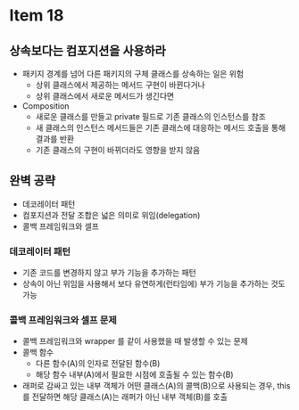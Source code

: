 # Item 18

## 상속보다는 컴포지션을 사용하라

- 패키지 경계를 넘어 다른 패키지의 구체 클래스를 상속하는 일은 위험
  - 상위 클래스에서 제공하는 메서드 구현이 바뀐다거나
  - 상위 클래스에서 새로운 메서드가 생긴다면
- Composition
  - 새로운 클래스를 만들고 private 필드로 기존 클래스의 인스턴스를 참조
  - 새 클래스의 인스턴스 메서드들은 기존 클래스에 대응하는 메서드 호출을 통해 결과를 반환
  - 기존 클래스의 구현이 바뀌더라도 영향을 받지 않음

## 완벽 공략

- 데코레이터 패턴
- 컴포지션과 전달 조합은 넓은 의미로 위임(delegation)
- 콜백 프레임워크와 셀프

### 데코레이터 패턴

- 기존 코드를 변경하지 않고 부가 기능을 추가하는 패턴
- 상속이 아닌 위임을 사용해서 보다 유연하게(런타임에) 부가 기능을 추가하는 것도 가능

### 콜백 프레임워크와 셀프 문제

- 콜백 프레임워크와 wrapper 를 같이 사용했을 때 발생할 수 있는 문제
- 콜백 함수
  - 다른 함수(A)의 인자로 전달된 함수(B) 
  - 해당 함수 내부(A)에서 필요한 시점에 호출될 수 있는 함수(B)
- 래퍼로 감싸고 있는 내부 객체가 어떤 클래스(A)의 콜백(B)으로 사용되는 경우, this 를 전달하면 해당 클래스(A)는 래퍼가 아닌 내부 객체(B)를 호출